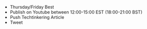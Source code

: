 * Thursday/Friday Best
* Publish on Youtube between 12:00-15:00 EST (18:00-21:00 BST)
* Push Techtinkering Article
* Tweet
